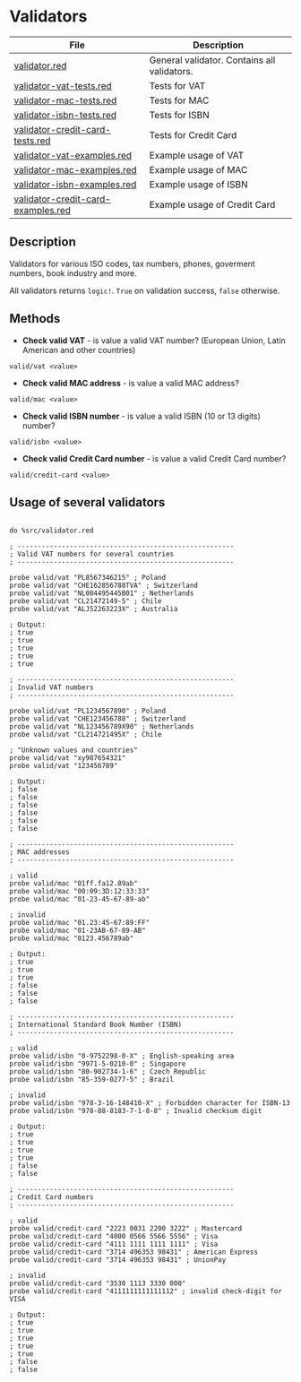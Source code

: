 # Validators 

| File                       | Description  |
| ----------------------------- | ------------------------ |
| [validator.red](../src/validator.red) | General validator. Contains all validators. |
| [validator-vat-tests.red](../tests/validator-vat-tests.red) | Tests for VAT |
| [validator-mac-tests.red](../tests/validator-mac-tests.red) | Tests for MAC |
| [validator-isbn-tests.red](../tests/validator-isbn-tests.red) | Tests for ISBN |
| [validator-credit-card-tests.red](../tests/validator-credit-card-tests.red) | Tests for Credit Card |
| [validator-vat-examples.red](../examples/validator-vat-examples.red) | Example usage of VAT |
| [validator-mac-examples.red](../examples/validator-mac-examples.red) | Example usage of MAC |
| [validator-isbn-examples.red](../examples/validator-isbn-examples.red) | Example usage of ISBN |
| [validator-credit-card-examples.red](../examples/validator-credit-card-examples.red) | Example usage of Credit Card |

## Description

Validators for various ISO codes, tax numbers, phones, goverment numbers, book industry and more.

All validators returns `logic!`. `True` on validation success, `false` otherwise.

## Methods

* **Check valid VAT** - is value a valid VAT number? (European Union, Latin American and other countries)

```red
valid/vat <value>
```

* **Check valid MAC address** - is value a valid MAC address?

```red
valid/mac <value>
```

* **Check valid ISBN number** - is value a valid ISBN (10 or 13 digits) number?

```red
valid/isbn <value>
```

* **Check valid Credit Card number** - is value a valid Credit Card number?

```red
valid/credit-card <value>
```

## Usage of several validators

```red

do %src/validator.red

; ------------------------------------------------------
; Valid VAT numbers for several countries
; ------------------------------------------------------

probe valid/vat "PL8567346215" ; Poland
probe valid/vat "CHE162856788TVA" ; Switzerland
probe valid/vat "NL004495445B01" ; Netherlands
probe valid/vat "CL21472149-5" ; Chile
probe valid/vat "ALJ52263223X" ; Australia

; Output:
; true
; true
; true
; true
; true

; ------------------------------------------------------
; Invalid VAT numbers
; ------------------------------------------------------
 
probe valid/vat "PL1234567890" ; Poland
probe valid/vat "CHE123456788" ; Switzerland
probe valid/vat "NL123456789X90" ; Netherlands
probe valid/vat "CL214721495X" ; Chile

; "Unknown values and countries"
probe valid/vat "xy987654321"
probe valid/vat "123456789"

; Output:
; false
; false
; false
; false
; false
; false

; ------------------------------------------------------
; MAC addresses
; ------------------------------------------------------
 
; valid
probe valid/mac "01ff.fa12.89ab"
probe valid/mac "00:09:3D:12:33:33"
probe valid/mac "01-23-45-67-89-ab"

; invalid
probe valid/mac "01.23:45-67:89:FF"
probe valid/mac "01-23AB-67-89-AB"
probe valid/mac "0123.456789ab"

; Output:
; true
; true
; true
; false
; false
; false

; ------------------------------------------------------
; International Standard Book Number (ISBN)
; ------------------------------------------------------
 
; valid
probe valid/isbn "0-9752298-0-X" ; English-speaking area
probe valid/isbn "9971-5-0210-0" ; Singapore
probe valid/isbn "80-902734-1-6" ; Czech Republic
probe valid/isbn "85-359-0277-5" ; Brazil

; invalid
probe valid/isbn "978-3-16-148410-X" ; Forbidden character for ISBN-13
probe valid/isbn "978-88-8183-7-1-8-8" ; Invalid checksum digit

; Output:
; true
; true
; true
; true
; false
; false

; ------------------------------------------------------
; Credit Card numbers
; ------------------------------------------------------
 
; valid
probe valid/credit-card "2223 0031 2200 3222" ; Mastercard
probe valid/credit-card "4000 0566 5566 5556" ; Visa
probe valid/credit-card "4111 1111 1111 1111" ; Visa
probe valid/credit-card "3714 496353 98431" ; American Express
probe valid/credit-card "3714 496353 98431" ; UnionPay

; invalid
probe valid/credit-card "3530 1113 3330 000"
probe valid/credit-card "4111111111111112" ; invalid check-digit for VISA

; Output:
; true
; true
; true
; true
; true
; false
; false

```
